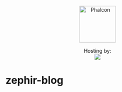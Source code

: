 <p align="center"><a href="https://blog.zephir-lang.com/" target="_blank">
    <img src="https://assets.phalcon.io/zephir/zephir_logo-105x36.svg" height="100" alt="Phalcon"/>
</a></p>

<p align="center">
    Hosting by:
    <br />
    <a href="https://www.netlify.com">
        <img src="https://www.netlify.com/img/global/badges/netlify-color-accent.svg"/>
    </a>
</p>

# zephir-blog

